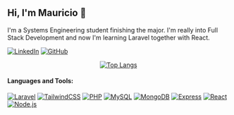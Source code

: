 ## Hi, I'm Mauricio 👋

I'm a Systems Engineering student finishing the major. I'm really into Full Stack Development and now I'm learning Laravel together with React.

[![LinkedIn](https://img.shields.io/badge/LinkedIn-%230077B5.svg?logo=linkedin&logoColor=white)](https://www.linkedin.com/in/gutierrez-mauricio/)
[![GitHub](https://img.shields.io/badge/Portfolio-%23333.svg?logo=github&logoColor=white)](https://gutierrezdnf.github.io)

<div align="center">

  [![Top Langs](https://github-readme-stats.vercel.app/api/top-langs/?username=gutierrezdnf&layout=compact&theme=gruvbox&langs_count=6)](#)

</div>

#### Languages and Tools:

[![Laravel](https://img.shields.io/badge/Laravel-f9322c.svg?logo=laravel&logoColor=white)](#)
[![TailwindCSS](https://img.shields.io/badge/TailwindCSS-0a84ff.svg?logo=tailwindcss&logoColor=white)](#)
[![PHP](https://img.shields.io/badge/PHP-4f5b93.svg?logo=php&logoColor=white)](#)
[![MySQL](https://img.shields.io/badge/MySQL-3e6e93.svg?logo=mysql&logoColor=white)](#)
[![MongoDB](https://img.shields.io/badge/MongoDB-00ed64.svg?logo=mongodb&logoColor=white)](#)
[![Express](https://img.shields.io/badge/Express-444.svg?logo=express&logoColor=white)](#)
[![React](https://img.shields.io/badge/React-61dafb.svg?logo=react&logoColor=white)](#)
[![Node.js](https://img.shields.io/badge/Node.js-84ba64.svg?logo=node.js&logoColor=white)](#)
